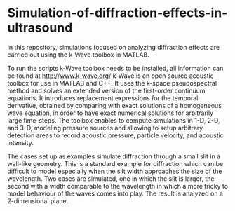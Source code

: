 # Simulation-of-diffraction-effects-in-ultrasound

In this repository, simulations focused on analyzing diffraction effects are carried out using the k-Wave toolbox in MATLAB.

To run the scripts k-Wave toolbox needs to be installed, all information can be found at http://www.k-wave.org/ 
k-Wave is an open source acoustic toolbox for use in MATLAB and C++. It uses the k-space pseudospectral method and solves an extended version of the first-order continuum equations. It introduces replacement expressions for the temporal derivative, obtained by comparing with exact solutions of a homogeneous
wave equation, in order to have exact numerical solutions for arbitrarily large time-steps. The toolbox enables to compute simulations in 1-D, 2-D, and 3-D, modeling pressure sources and allowing to setup arbitrary detection areas to record acoustic pressure, particle velocity,
and acoustic intensity.

The cases set up as examples simulate diffraction through a small slit in a wall-like geometry. This is a standard example for diffraction which can be difficult to model especially when the slit width approaches the size of the wavelength.
Two cases are simulated, one in which the slit is larger, the second with a width comparable to the wavelength in which a more tricky to model behaviour of the waves comes into play. The result is analyzed on a 2-dimensional plane.

